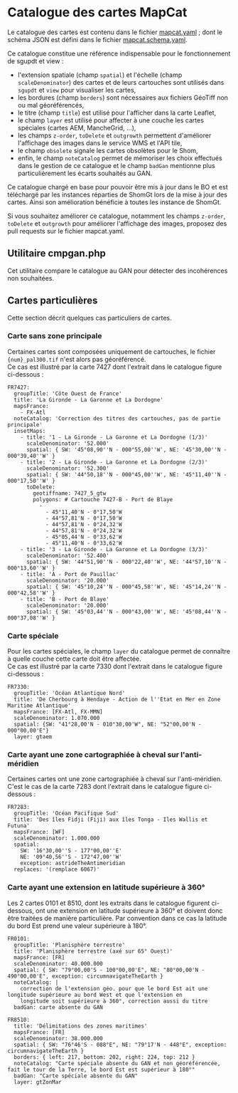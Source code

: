 # Catalogue des cartes MapCat

Le catalogue des cartes est contenu dans le fichier [mapcat.yaml](mapcat.yaml) ;
dont le schéma JSON est défini dans le fichier [mapcat.schema.yaml](mapcat.schema.yaml).

Ce catalogue constitue une référence indispensable pour le fonctionnement de sgupdt et view :

- l'extension spatiale (champ `spatial`) et l'échelle (champ `scaleDenominator`) des cartes et de leurs cartouches
  sont utilisés dans `sgupdt` et `view` pour visualiser les cartes,
- les bordures (champ `borders`) sont nécessaires aux fichiers GéoTiff non ou mal géoréférencés,
- le titre (champ `title`) est utilisé pour l'afficher dans la carte Leaflet,
- le champ `layer` est utilisé pour affecter à une couche les cartes spéciales (cartes AEM, MancheGrid, ...),
- les champs `z-order`, `toDelete` et `outgrowth` permettent d'améliorer l'affichage des images dans le service WMS
  et l'API tile,
- le champ `obsolete` signale les cartes obsolètes pour le Shom,
- enfin, le champ `noteCatalog` permet de mémoriser les choix effectués dans le gestion de ce catalogue
  et le champ `badGan` mentionne plus particulièrement les écarts souhaités au GAN.

Ce catalogue chargé en base pour pouvoir être mis à jour dans le BO
et est téléchargé par les instances réparties de ShomGt lors de la mise à jour des cartes.
Ainsi son amélioration bénéficie à toutes les instance de ShomGt.

Si vous souhaitez améliorer ce catalogue, notamment les champs `z-order`, `toDelete` et `outgrowth` pour améliorer
l'affichage des images, proposez des pull requests sur le fichier mapcat.yaml.

## Utilitaire cmpgan.php
Cet utilitaire compare le catalogue au GAN pour détecter des incohérences non souhaitées.

## Cartes particulières
Cette section décrit quelques cas particuliers de cartes.

### Carte sans zone principale
Certaines cartes sont composées uniquement de cartouches, le fichier `{num}_pal300.tif` n'est alors pas géoréférencé.  
Ce cas est illustré par la carte 7427 dont l'extrait dans le catalogue figure ci-dessous :

    FR7427:
      groupTitle: 'Côte Ouest de France'
      title: 'La Gironde - La Garonne et La Dordogne'
      mapsFrance:
        - FX-Atl
      noteCatalog: 'Correction des titres des cartouches, pas de partie principale'
      insetMaps:
        - title: '1 - La Gironde - La Garonne et La Dordogne (1/3)'
          scaleDenominator: '52.000'
          spatial: { SW: '45°08,90''N - 000°55,00''W', NE: '45°30,00''N - 000°39,40''W' }
        - title: '2 - La Gironde - La Garonne et La Dordogne (2/3)'
          scaleDenominator: '52.300'
          spatial: { SW: '44°50,18''N - 000°45,00''W', NE: '45°11,40''N - 000°17,50''W' }
          toDelete:
            geotiffname: 7427_5_gtw
            polygons: # Cartouche 7427-B - Port de Blaye
              - 
                - 45°11,40'N - 0°17,50'W
                - 44°57,81'N - 0°17,50'W
                - 44°57,81'N - 0°24,32'W
                - 44°57,81'N - 0°24,32'W
                - 45°05,44'N - 0°33,62'W
                - 45°11,40'N - 0°33,62'W
        - title: '3 - La Gironde - La Garonne et La Dordogne (3/3)'
          scaleDenominator: '52.400'
          spatial: { SW: '44°51,90''N - 000°22,40''W', NE: '44°57,10''N - 000°13,60''W' }
        - title: 'A - Port de Pauillac'
          scaleDenominator: '20.000'
          spatial: { SW: '45°10,24''N - 000°45,58''W', NE: '45°14,24''N - 000°42,58''W' }
        - title: 'B - Port de Blaye'
          scaleDenominator: '20.000'
          spatial: { SW: '45°03,44''N - 000°43,00''W', NE: '45°08,44''N - 000°37,08''W' }

### Carte spéciale
Pour les cartes spéciales, le champ `layer` du catalogue permet de connaître à quelle couche cette carte doit être affectée.   
Ce cas est illustré par la carte 7330 dont l'extrait dans le catalogue figure ci-dessous :

    FR7330:
      groupTitle: 'Océan Atlantique Nord'
      title: 'De Cherbourg à Hendaye - Action de l''Etat en Mer en Zone Maritime Atlantique'
      mapsFrance: [FX-Atl, FX-MMN]
      scaleDenominator: 1.070.000
      spatial: {SW: "41°28,00'N - 010°30,00'W", NE: "52°00,00'N - 000°00,00'E"}
      layer: gtaem

### Carte ayant une zone cartographiée à cheval sur l'anti-méridien
Certaines cartes ont une zone cartographiée à cheval sur l'anti-méridien.
C'est le cas de la carte 7283 dont l'extrait dans le catalogue figure ci-dessous :

    FR7283:
      groupTitle: 'Océan Pacifique Sud'
      title: 'Des îles Fidji (Fiji) aux îles Tonga - Iles Wallis et Futuna'
      mapsFrance: [WF]
      scaleDenominator: 1.000.000
      spatial:
        SW: '16°30,00''S - 177°00,00''E'
        NE: '09°40,56''S - 172°47,00''W'
        exception: astrideTheAntimeridian
      replaces: '(remplace 6067)'

### Carte ayant une extension en latitude supérieure à 360°
Les 2 cartes 0101 et 8510, dont les extraits dans le catalogue figurent ci-dessous,
ont une extension en latitude supérieure à 360° et doivent donc être traitées de manière particulière.
Par convention dans ce cas la latitude du bord Est prend une valeur supérieure à 180°.

    FR0101:
      groupTitle: 'Planisphère terrestre'
      title: 'Planisphère terrestre (axé sur 65° Ouest)'
      mapsFrance: [FR]
      scaleDenominator: 40.000.000
      spatial: { SW: "79°00,00'S - 100°00,00'E", NE: "80°00,00'N - 490°00,00'E", exception: circumnavigateTheEarth }
      noteCatalog: |
        correction de l'extension géo. pour que le bord Est ait une longitude supérieure au bord West et que l'extension en
        longitude soit supérieure à 360°, correction aussi du titre
      badGan: carte absente du GAN
    
    FR8510:
      title: 'Délimitations des zones maritimes'
      mapsFrance: [FR]
      scaleDenominator: 38.000.000
      spatial: { SW: "76°46'S - 088°E", NE: "79°17'N - 448°E", exception: circumnavigateTheEarth }
      borders: { left: 217, bottom: 202, right: 224, top: 212 }
      noteCatalog: "Carte spéciale absente du GAN et non géoréférencée, fait le tour de la Terre, le bord Est est supérieur à 180°"
      badGan: "Carte spéciale absente du GAN"
      layer: gtZonMar
  
